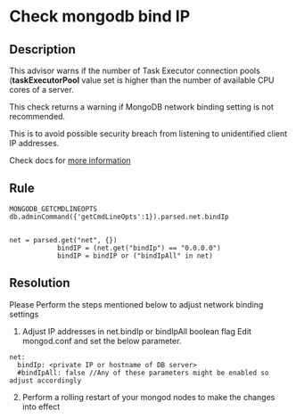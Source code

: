 # Check mongodb bind IP

## Description
This advisor warns if the number of Task Executor connection pools (**taskExecutorPool** value set is higher than the number of available CPU cores of a server. 

This check returns a warning if MongoDB network binding setting is not recommended.

This is to avoid possible security breach from listening to unidentified client IP addresses. 

Check docs for [more information](https://docs.mongodb.com/manual/reference/configuration-options/#mongodb-setting-net.bindIp)


## Rule
```
MONGODB_GETCMDLINEOPTS
db.adminCommand({'getCmdLineOpts':1}).parsed.net.bindIp


net = parsed.get("net", {})
            bindIP = (net.get("bindIp") == "0.0.0.0")
            bindIP = bindIP or ("bindIpAll" in net)
```


## Resolution
Please Perform the steps mentioned below to adjust network binding settings

1. Adjust IP addresses in net.bindIp or bindIpAll boolean flag
Edit mongod.conf and set the below parameter.
```
net:
  bindIp: <private IP or hostname of DB server>
  #bindIpAll: false //Any of these parameters might be enabled so adjust accordingly
```
2. Perform a rolling restart of your mongod nodes to make the changes into effect
   

